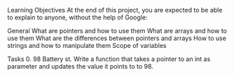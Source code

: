 Learning Objectives
At the end of this project, you are expected to be able to explain to anyone, without the help of Google:

General
What are pointers and how to use them
What are arrays and how to use them
What are the differences between pointers and arrays
How to use strings and how to manipulate them
Scope of variables

Tasks
0. 98 Battery st.
Write a function that takes a pointer to an int as parameter and updates the value it points to to 98.


